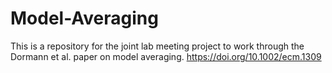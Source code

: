 # Model-Averaging

This is a repository for the joint lab meeting project to work through the Dormann et al. paper on model averaging. 
https://doi.org/10.1002/ecm.1309
